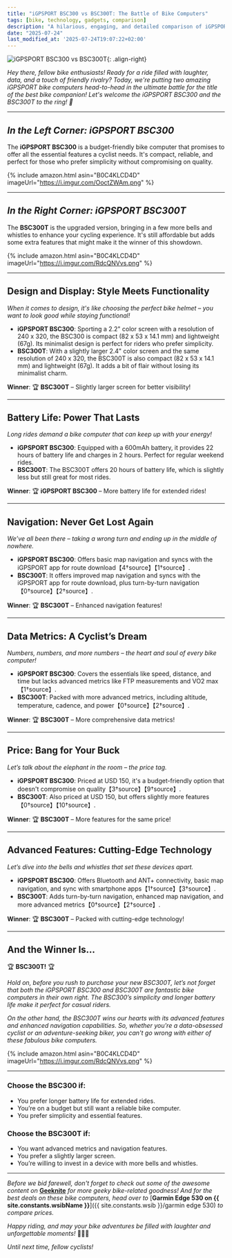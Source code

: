```yaml
---
title: "iGPSPORT BSC300 vs BSC300T: The Battle of Bike Computers"
tags: [bike, technology, gadgets, comparison]
description: "A hilarious, engaging, and detailed comparison of iGPSPORT BSC300 and BSC300T bike computers. Discover which one wins the trophy for your cycling adventures!"
date: "2025-07-24"
last_modified_at: '2025-07-24T19:07:22+02:00'
---
```


![iGPSPORT BSC300 vs BSC300T](https://i.imgur.com/aRyU7Xem.jpg){: .align-right}

*Hey there, fellow bike enthusiasts! Ready for a ride filled with laughter, data, and a touch of friendly rivalry? Today, we're putting two amazing iGPSPORT bike computers head-to-head in the ultimate battle for the title of the best bike companion! Let's welcome the iGPSPORT BSC300 and the BSC300T to the ring! 🚴*

---

## *In the Left Corner: iGPSPORT BSC300*

The **iGPSPORT BSC300** is a budget-friendly bike computer that promises to offer all the essential features a cyclist needs. It's compact, reliable, and perfect for those who prefer simplicity without compromising on quality.

{% include amazon.html asin="B0C4KLCD4D" imageUrl="https://i.imgur.com/OoctZWAm.png" %}

---

## *In the Right Corner: iGPSPORT BSC300T*

The **BSC300T** is the upgraded version, bringing in a few more bells and whistles to enhance your cycling experience. It's still affordable but adds some extra features that might make it the winner of this showdown.

{% include amazon.html asin="B0C4KLCD4D" imageUrl="https://i.imgur.com/RdcQNVvs.png" %}

---

## **Design and Display: Style Meets Functionality**

*When it comes to design, it's like choosing the perfect bike helmet – you want to look good while staying functional!*

- **iGPSPORT BSC300**: Sporting a 2.2" color screen with a resolution of 240 x 320, the BSC300 is compact (82 x 53 x 14.1 mm) and lightweight (67g). Its minimalist design is perfect for riders who prefer simplicity.
- **BSC300T**: With a slightly larger 2.4" color screen and the same resolution of 240 x 320, the BSC300T is also compact (82 x 53 x 14.1 mm) and lightweight (67g). It adds a bit of flair without losing its minimalist charm.

**Winner**: 🏆 **BSC300T** – Slightly larger screen for better visibility!

---

## **Battery Life: Power That Lasts**

*Long rides demand a bike computer that can keep up with your energy!*

- **iGPSPORT BSC300**: Equipped with a 600mAh battery, it provides 22 hours of battery life and charges in 2 hours. Perfect for regular weekend rides.
- **BSC300T**: The BSC300T offers 20 hours of battery life, which is slightly less but still great for most rides.

**Winner**: 🏆 **iGPSPORT BSC300** – More battery life for extended rides!

---

## **Navigation: Never Get Lost Again**

*We’ve all been there – taking a wrong turn and ending up in the middle of nowhere.*

- **iGPSPORT BSC300**: Offers basic map navigation and syncs with the iGPSPORT app for route download【4†source】【1†source】.
- **BSC300T**: It offers improved map navigation and syncs with the iGPSPORT app for route download, plus turn-by-turn navigation【0†source】【2†source】.

**Winner**: 🏆 **BSC300T** – Enhanced navigation features!

---

## **Data Metrics: A Cyclist’s Dream**

*Numbers, numbers, and more numbers – the heart and soul of every bike computer!*

- **iGPSPORT BSC300**: Covers the essentials like speed, distance, and time but lacks advanced metrics like FTP measurements and VO2 max【1†source】.
- **BSC300T**: Packed with more advanced metrics, including altitude, temperature, cadence, and power【0†source】【2†source】.

**Winner**: 🏆 **BSC300T** – More comprehensive data metrics!

---

## **Price: Bang for Your Buck**

*Let’s talk about the elephant in the room – the price tag.*

- **iGPSPORT BSC300**: Priced at USD 150, it's a budget-friendly option that doesn't compromise on quality【3†source】【9†source】.
- **BSC300T**: Also priced at USD 150, but offers slightly more features【0†source】【10†source】.

**Winner**: 🏆 **BSC300T** – More features for the same price!

---

## **Advanced Features: Cutting-Edge Technology**

*Let’s dive into the bells and whistles that set these devices apart.*

- **iGPSPORT BSC300**: Offers Bluetooth and ANT+ connectivity, basic map navigation, and sync with smartphone apps【1†source】【3†source】.
- **BSC300T**: Adds turn-by-turn navigation, enhanced map navigation, and more advanced metrics【0†source】【2†source】.

**Winner**: 🏆 **BSC300T** – Packed with cutting-edge technology!

---

## **And the Winner Is...**

🏆 **BSC300T!** 🏆

*Hold on, before you rush to purchase your new BSC300T, let’s not forget that both the iGPSPORT BSC300 and BSC300T are fantastic bike computers in their own right. The BSC300’s simplicity and longer battery life make it perfect for casual riders.*

*On the other hand, the BSC300T wins our hearts with its advanced features and enhanced navigation capabilities. So, whether you're a data-obsessed cyclist or an adventure-seeking biker, you can't go wrong with either of these fabulous bike computers.*

{% include amazon.html asin="B0C4KLCD4D" imageUrl="https://i.imgur.com/RdcQNVvs.png" %}

---

### Choose the BSC300 if:
- You prefer longer battery life for extended rides.
- You’re on a budget but still want a reliable bike computer.
- You prefer simplicity and essential features.

### Choose the BSC300T if:
- You want advanced metrics and navigation features.
- You prefer a slightly larger screen.
- You’re willing to invest in a device with more bells and whistles.

---

*Before we bid farewell, don't forget to check out some of the awesome content on* [**Geeknite**](/) *for more geeky bike-related goodness! And for the best deals on these bike computers, head over to* [**Garmin Edge 530 on {{ site.constants.wsibName }}**]({{ site.constants.wsib }}/garmin edge 530) *to compare prices.*

*Happy riding, and may your bike adventures be filled with laughter and unforgettable moments!* 🚵‍♂️💨

*Until next time, fellow cyclists!*